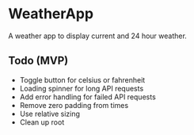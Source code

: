 # WeatherApp

A weather app to display current and 24 hour weather.

## Todo (MVP)

* Toggle button for celsius or fahrenheit
* Loading spinner for long API requests
* Add error handling for failed API requests
* Remove zero padding from times
* Use relative sizing
* Clean up root <App />
